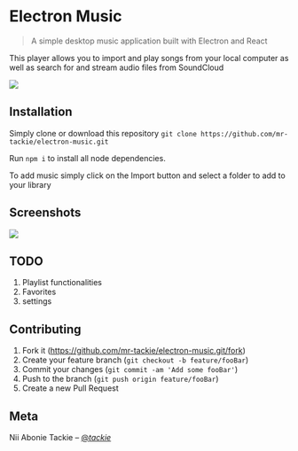 # Electron Music 
> A simple desktop music application built with Electron and React

This player allows you to import and play songs from your local computer as well as search for and stream audio files from SoundCloud


![](vlme1.PNG)

## Installation
Simply clone or download this repository `git clone https://github.com/mr-tackie/electron-music.git`

Run `npm i` to install all node dependencies.

To add music simply click on the Import button and select a folder to add to your library

## Screenshots

![](vlme2.PNG)

## TODO
1. Playlist functionalities 
2. Favorites 
3. settings

## Contributing

1. Fork it (<https://github.com/mr-tackie/electron-music.git/fork>)
2. Create your feature branch (`git checkout -b feature/fooBar`)
3. Commit your changes (`git commit -am 'Add some fooBar'`)
4. Push to the branch (`git push origin feature/fooBar`)
5. Create a new Pull Request

## Meta

Nii Abonie Tackie – [@_tackie_](https://twitter.com/_tackie_)
